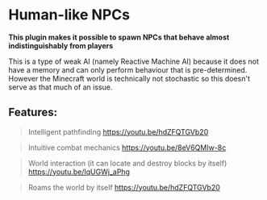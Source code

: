 # Human-like NPCs
__This plugin makes it possible to spawn NPCs that behave almost indistinguishably from players__ 

This is a type of weak AI (namely Reactive Machine AI) because it does not have a memory and can only perform behaviour that is pre-determined.
However the Minecraft world is technically not stochastic so this doesn't serve as that much of an issue.

## Features:
> Intelligent pathfinding
https://youtu.be/hdZFQTGVb20

> Intuitive combat mechanics 
https://youtu.be/8eV6QMIw-8c

> World interaction (it can locate and destroy blocks by itself)
https://youtu.be/IqUGWj_aPhg

> Roams the world by itself 
https://youtu.be/hdZFQTGVb20
